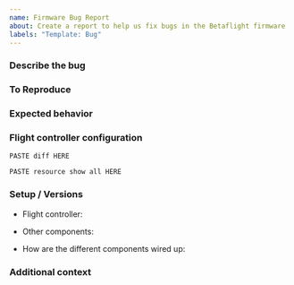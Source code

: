 ```yaml
---
name: Firmware Bug Report
about: Create a report to help us fix bugs in the Betaflight firmware
labels: "Template: Bug"
---
```

<!-- This is a template that you must fill. If not, the message will be closed. So don't erase any subtitle in this template (they start with ###)
and complete all of them -->

### Describe the bug
<!-- A clear and concise description of what the bug is. -->

### To Reproduce
<!-- Steps to reproduce the behavior -->

### Expected behavior
<!-- A clear and concise description of what you expected to happen. -->

### Flight controller configuration
<!-- Create a diff and post it here in a code block. Put (three backticks) at the start and end of the diff block (instructions  on how to do a diff: https://oscarliang.com/use-diff-not-dump-betaflight/)
Use resource show all to create a resource allocation list and post it here in a code block. Put (three backticks) at the start and end of the output block. -->
```
PASTE diff HERE
```
```
PASTE resource show all HERE
```

### Setup / Versions
 <!-- Specify your flight controller model (what type is it, where was it bought from, ...) -->
 - Flight controller: 
 <!-- Specify other components attached to the flight controller (RX, VTX, brand / model for all of them, firmware version where applicable...) -->
 - Other components:
 <!-- Details about how all is wired -->
 - How are the different components wired up:

### Additional context
<!-- Add any other context about the problem here. -->
